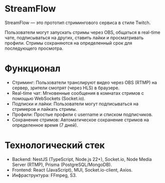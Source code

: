 # StreamFlow
StreamFlow — это прототип стримингового сервиса в стиле Twitch.

Пользователи могут запускать стримы через OBS, общаться в real-time чате, подписываться на других, ставить лайки и просматривать профили. Стримы сохраняются на определенный срок для последующего просмотра.

# Функционал
- Стриминг: Пользователи транслируют видео через OBS (RTMP) на сервер, зрители смотрят (через HLS) в браузере.
- Real-time чат: Мгновенные сообщения в комнатах стримов с помощью WebSockets (Socket.io).
- Подписки и лайки: Пользователи могут подписываться на стримеров и лайкать стримы.
- Профили: Простые профили с username и списком подписчиков.
- Сохранение стримов: Автоматическое сохранение стримов на определенное время (7 дней).

# Технологический стек
- Backend: NestJS (TypeScript, Node.js 22+), Socket.io, Node Media Server (RTMP), Prisma (PostgreSQL/MongoDB).
- Frontend: React (JavaScript), MUI, Socket.io-client, Axios.
- Инфраструктура: FFmpeg, S3.
